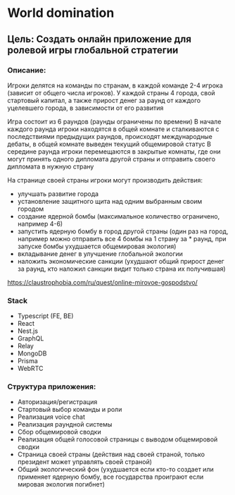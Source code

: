 # World domination

## Цель: Создать онлайн приложение для ролевой игры глобальной стратегии

### Описание:
Игроки делятся на команды по странам, в каждой команде 2-4 игрока (зависит от общего числа игроков). У каждой страны 4 города, свой стартовый капитал, а также прирост денег за раунд от каждого уцелевшего города, в зависимости от его развития

Игра состоит из 6 раундов (раунды ограничены по времени)
В начале каждого раунда игроки находятся в общей комнате и сталкиваются с последствиями предыдущих раундов, происходят международные дебаты, в общей комнате выведен текущий общемировой статус
В середине раунда игроки перемещаются в закрытые комнаты, где они могут принять одного дипломата другой страны и отправить своего дипломата в нужную страну

На странице своей страны игроки могут производить действия: 
* улучшать развитие города
* установление защитного щита над одним выбранным своим городом
* создание ядерной бомбы (максимальное количество ограничено, например 4-6)
* запустить ядерную бомбу в город другой страны (один раз на город, например можно отправить все 4 бомбы на 1 страну за * раунд, при запуске бомбы ухудшается общемировая экология)
* вкладывание денег в улучшение глобальной экологии
* наложить экономические санкции (ухудшают общий прирост денег за раунд, кто наложил санкции видит только страна их получившая)

https://claustrophobia.com/ru/quest/online-mirovoe-gospodstvo/

### Stack
* Typescript (FE, BE)
* React
* Nest.js
* GraphQL
* Relay
* MongoDB
* Prisma
* WebRTC

### Структура приложения:
* Авторизация/регистрация
* Стартовый выбор команды и роли
* Реализация voice chat
* Реализация раундной системы
* Сбор общемировой сводки
* Реализация общей голосовой страницы с выводом общемировой сводки
* Страница своей страны (действия над своей страной, только президент может управлять своей страной)
* Общий экологический фон (ухудшается если кто-то создает или применяет ядерную бомбу, все государства проиграют если мировая экология погибнет)
